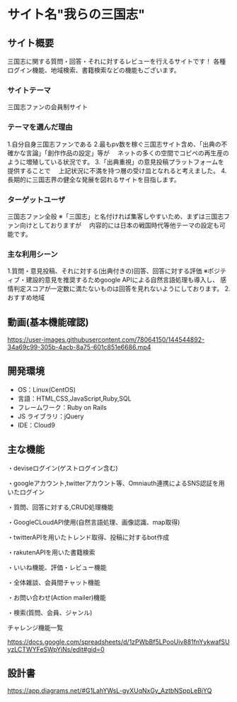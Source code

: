 # サイト名"我らの三国志"

## サイト概要

三国志に関する質問・回答・それに対するレビューを行えるサイトです！
各種ログイン機能、地域検索、書籍検索などの機能もございます。

### サイトテーマ
三国志ファンの会員制サイト

### テーマを選んだ理由
1.自分自身三国志ファンである
2.最もpv数を稼ぐ三国志サイト含め、「出典の不確かな言論」「創作作品の設定」等が
　ネットの多くの空間でコピペの再生産のように増殖している状況です。
3.「出典重視」の意見投稿プラットフォームを提供することで
　上記状況に不満を持つ層の受け皿となれると考えました。
4.長期的に三国志界の健全な発展を図れるサイトを目指します。

### ターゲットユーザ
三国志ファン全般
※「三国志」と名付ければ集客しやすいため、まずは三国志ファン向けとしておりますが
　内容的には日本の戦国時代等他テーマの設定も可能です。

### 主な利用シーン
1.質問・意見投稿、それに対する(出典付きの)回答、回答に対する評価
※ポジティブ・建設的意見を推奨するためgoogle APIによる自然言語処理も導入し、
  感情判定スコアが一定数に満たないものは回答を見れないようにしております。
2.おすすめ地域

## 動画(基本機能確認)
<https://user-images.githubusercontent.com/78064150/144544892-34a69c99-305b-4acb-8a75-601c851e6686.mp4>

## 開発環境

- OS：Linux(CentOS)
- 言語：HTML,CSS,JavaScript,Ruby,SQL
- フレームワーク：Ruby on Rails
- JS ライブラリ：jQuery
- IDE：Cloud9

## 主な機能

・deviseログイン(ゲストログイン含む)

・googleアカウント,twitterアカウント等、Omniauth連携によるSNS認証を用いたログイン

・質問、回答に対する,CRUD処理機能

・GoogleCLoudAPI使用(自然言語処理、画像認識、map取得)

・twitterAPIを用いたトレンド取得、投稿に対するbot作成

・rakutenAPIを用いた書籍検索

・いいね機能、評価・レビュー機能

・全体雑談、会員間チャット機能

・お問い合わせ(Action mailer)機能

・検索(質問、会員、ジャンル)

チャレンジ機能一覧

<https://docs.google.com/spreadsheets/d/1zPWbBf5LPooUiv881fnYykwafSUyzLCTWYFeSWpYjNs/edit#gid=0>

## 設計書
<https://app.diagrams.net/#G1LahYWsL-gyXUqNxGy_AztbNSppLeBiYQ>

<mxGraphModel><root><mxCell id="0"/><mxCell id="1" parent="0"/><mxCell id="2" value="" style="shape=image;verticalLabelPosition=bottom;labelBackgroundColor=#ffffff;verticalAlign=top;aspect=fixed;imageAspect=0;image=https://wals.s3-ap-northeast-1.amazonaws.com/curriculum/deploy/architect_all.jpg;" vertex="1" parent="1"><mxGeometry x="110" y="120" width="640" height="604.31" as="geometry"/></mxCell></root></mxGraphModel>

